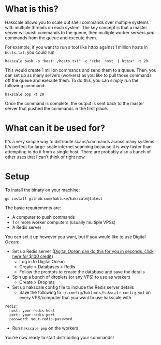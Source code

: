 # What is this?

Hakscale allows you to scale out shell commands over multiple systems with multiple threads on each system. The key concept is that a master server will _push_ commands to the queue, then multiple worker servers _pop_ commands from the queue and execute them.

For example, if you want to run a tool like httpx against 1 million hosts in `hosts.txt`, you could run:

```
hakscale push -p "host:./hosts.txt" -c "echo _host_ | httpx" -t 20
```

This would create 1 million commands and send them to a queue. Then, you can set up as many servers (workers) as you like to pull those commands off the queue and execute them. To do this, you can simply run the following command:

```
hakscale pop -t 20
```

Once the command is complete, the output is sent back to the master server that pushed the commands in the first place.

# What can it be used for?

It's a very simple way to distribute scans/commands across many systems. It's perfect for large-scale internet scanning because it is _way_ faster than attempting to do it from a single host. There are probably also a bunch of other uses that I can't think of right now.

# Setup

To install the binary on your machine:

```
go install github.com/hakluke/hakscale@latest
```

The basic requirements are:

- A computer to push commands
- 1 or more worker computers (usually multiple VPSs)
- A Redis server

You can set it up however you want, but if you would like to use Digital Ocean:

- Set up Redis server ([Digital Ocean can do this for you in seconds, click here for $100 credit](https://m.do.co/c/ac22891d18e8))
  - Log in to Digital Ocean
  - Create > Databases > Redis
  - Follow the prompts to create the database and save the details
- Spin up a bunch of droplets (or any VPS) to use as workers
  - Create > Droplets
- Set up hakscale config file to include the Redis server details
  - Save the following to `~/.config/haktools/hakscale-config.yml` on every VPS/computer that you want to use hakscale with

```
redis:
  host: your-redis-host
  port: your-redis-port
  password: your-redis-password
```

- Run `hakscale pop` on the workers

You're now ready to start distributing your commands!
